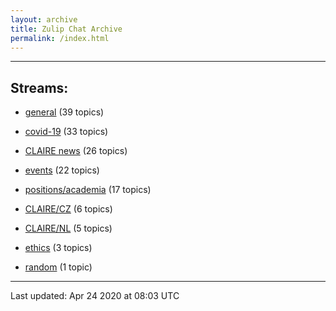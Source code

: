 ```yaml
---
layout: archive
title: Zulip Chat Archive
permalink: /index.html
---
```


---

## Streams:

* [general](stream/201199-general/index.html) (39 topics)

* [covid-19](stream/226112-covid-19/index.html) (33 topics)

* [CLAIRE news](stream/201957-CLAIRE-news/index.html) (26 topics)

* [events](stream/201207-events/index.html) (22 topics)

* [positions/academia](stream/203258-positions/academia/index.html) (17 topics)

* [CLAIRE/CZ](stream/203399-CLAIRE/CZ/index.html) (6 topics)

* [CLAIRE/NL](stream/203255-CLAIRE/NL/index.html) (5 topics)

* [ethics](stream/228366-ethics/index.html) (3 topics)

* [random](stream/202125-random/index.html) (1 topic)

<hr><p>Last updated: Apr 24 2020 at 08:03 UTC</p>